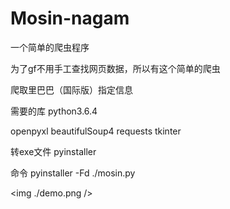 # Mosin-nagam
一个简单的爬虫程序

为了gf不用手工查找网页数据，所以有这个简单的爬虫

爬取里巴巴（国际版）指定信息

需要的库
python3.6.4

openpyxl
beautifulSoup4
requests
tkinter

转exe文件
pyinstaller

命令 pyinstaller -Fd ./mosin.py

<img ./demo.png />

